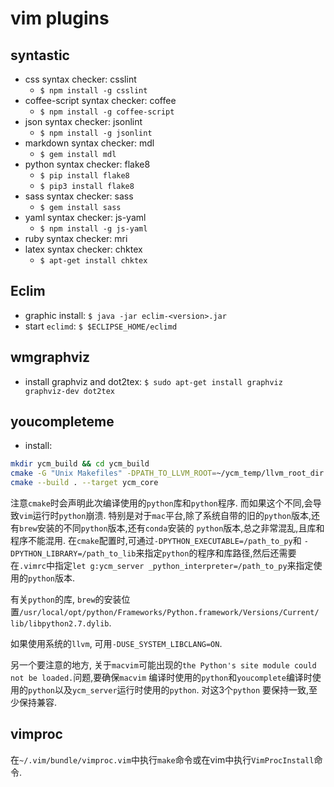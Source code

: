 # vim plugins

## syntastic

* css syntax checker: csslint
  * `$ npm install -g csslint`
* coffee-script syntax checker: coffee
  * `$ npm install -g coffee-script`
* json syntax checker: jsonlint
  * `$ npm install -g jsonlint`
* markdown syntax checker: mdl
  * `$ gem install mdl`
* python syntax checker: flake8
  * `$ pip install flake8`
  * `$ pip3 install flake8`
* sass syntax checker: sass
  * `$ gem install sass`
* yaml syntax checker: js-yaml
  * `$ npm install -g js-yaml`
* ruby syntax checker: mri
* latex syntax checker: chktex
  * `$ apt-get install chktex`

## Eclim

* graphic install: `$ java -jar eclim-<version>.jar`
* start `eclimd`: `$ $ECLIPSE_HOME/eclimd`

## wmgraphviz

* install graphviz and dot2tex: `$ sudo apt-get install graphviz graphviz-dev dot2tex`

## youcompleteme

* install:

```sh
mkdir ycm_build && cd ycm_build
cmake -G "Unix Makefiles" -DPATH_TO_LLVM_ROOT=~/ycm_temp/llvm_root_dir . ~/.vim/bundle/YouCompleteMe/third_party/ycmd/cpp
cmake --build . --target ycm_core
```

注意`cmake`时会声明此次编译使用的`python`库和`python`程序. 而如果这个不同,会导致`vim`运行时`python`崩溃.
特别是对于`mac`平台,除了系统自带的旧的`python`版本,还有`brew`安装的不同`python`版本,还有`conda`安装的
`python`版本,总之非常混乱,且库和程序不能混用. 在`cmake`配置时,可通过`-DPYTHON_EXECUTABLE=/path_to_py`和
`-DPYTHON_LIBRARY=/path_to_lib`来指定`python`的程序和库路径,然后还需要在`.vimrc`中指定`let g:ycm_server
_python_interpreter=/path_to_py`来指定使用的`python`版本.

有关`python`的库, `brew`的安装位置`/usr/local/opt/python/Frameworks/Python.framework/Versions/Current/
lib/libpython2.7.dylib`.

如果使用系统的`llvm`, 可用`-DUSE_SYSTEM_LIBCLANG=ON`.

另一个要注意的地方, 关于`macvim`可能出现的`the Python's site module could not be loaded.`问题,要确保`macvim`
编译时使用的`python`和`youcomplete`编译时使用的`python`以及`ycm_server`运行时使用的`python`. 对这3个`python`
要保持一致,至少保持兼容. 

## vimproc

在`~/.vim/bundle/vimproc.vim`中执行`make`命令或在vim中执行`VimProcInstall`命令.
